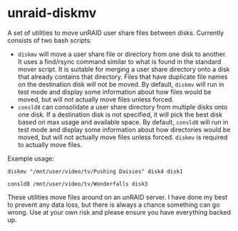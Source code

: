 unraid-diskmv
=============

A set of utilities to move unRAID user share files between disks. Currently consists of two bash scripts:

* `diskmv` will move a user share file or directory from one disk to another. It uses a find/rsync command similar to what is found in the standard mover script. It is suitable for merging a user share directory onto a disk that already contains that directory.  Files that have duplicate file names  on the destination disk will not be moved. By default, `diskmv` will run in test mode and display some information about how files would be moved, but will not actually move files unless forced.
* `consld8` can consolidate a user share directory from multiple disks onto one disk. If a destination disk is not specified, it will pick the best disk based on max usage and available space. By default, `consld8` will run in test mode and display some information about how directories would be moved, but will not actually move files unless forced. `diskmv` is required to actually move files.

Example usage:

    diskmv "/mnt/user/video/tv/Pushing Daisies" disk4 disk1
    
    consld8 /mnt/user/video/tv/Wonderfalls disk3

These utilities move files around on an unRAID server. I have done my best to 
prevent any data loss, but there is always a chance something can go wrong. Use at your own risk and please ensure you have everything backed up.
